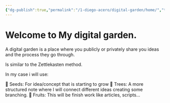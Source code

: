 ```yaml
---
{"dg-publish":true,"permalink":"/1-diego-acero/digital-garden/home/","tags":["gardenEntry"],"created":"2025-03-10T20:34:05.839+01:00","updated":"2025-03-12T07:50:33.233+01:00"}
---
```


# Welcome to My digital garden.

A digital garden is a place where you publicly or privately share you ideas and the process they go through.

Is similar to the Zettlekasten method.

In my case i will use:

🌱 Seeds: For idea/concept that is starting to grow
🌳 Trees: A more structured note where I will connect different ideas creating some branching.
🍑 Fruits: This will be finish work like articles, scripts...


